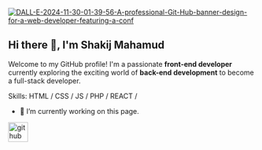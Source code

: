 <a href="https://ibb.co.com/PMVtTh7"><img src="https://i.ibb.co.com/8bQXz5W/DALL-E-2024-11-30-01-39-56-A-professional-Git-Hub-banner-design-for-a-web-developer-featuring-a-conf.webp" alt="DALL-E-2024-11-30-01-39-56-A-professional-Git-Hub-banner-design-for-a-web-developer-featuring-a-conf" border="0"></a>

## Hi there 👋, I'm Shakij Mahamud

Welcome to my GitHub profile! I'm a passionate **front-end developer** currently exploring the exciting world of **back-end development** to become a full-stack developer.

Skills: HTML / CSS / JS / PHP /  REACT /

- 🔭 I’m currently working on this page. 


[<img src='https://cdn.jsdelivr.net/npm/simple-icons@3.0.1/icons/github.svg' alt='github' height='40'>](https://github.com/shakijmahamud10)  


